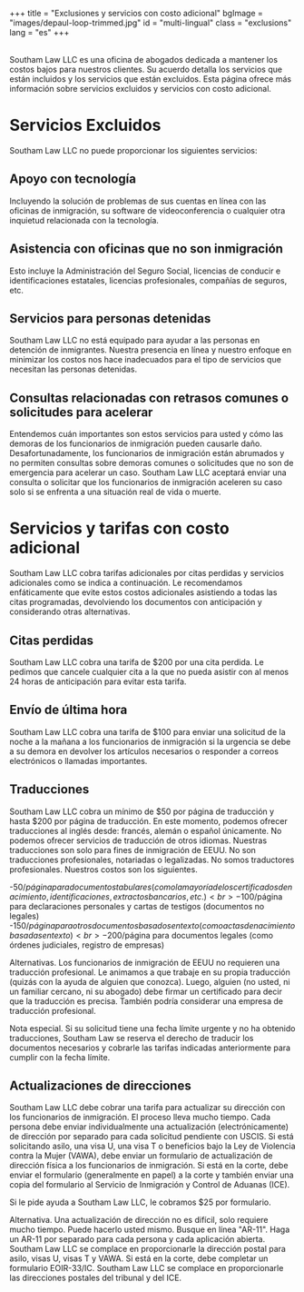 +++
title = "Exclusiones y servicios con costo adicional"
bgImage = "images/depaul-loop-trimmed.jpg"
id = "multi-lingual"
class = "exclusions"
lang = "es"
+++


<br>Southam Law LLC es una oficina de abogados dedicada a mantener los costos bajos para nuestros clientes. Su acuerdo detalla los servicios que están incluidos y los servicios que están excluidos. Esta página ofrece más información sobre servicios excluidos y servicios con costo adicional.

# Servicios Excluidos
Southam Law LLC no puede proporcionar los siguientes servicios:

## Apoyo con tecnología
Incluyendo la solución de problemas de sus cuentas en línea con las oficinas de inmigración, su software de videoconferencia o cualquier otra inquietud relacionada con la tecnología.

## Asistencia con oficinas que no son inmigración
Esto incluye la Administración del Seguro Social, licencias de conducir e identificaciones estatales, licencias profesionales, compañías de seguros, etc.

## Servicios para personas detenidas
Southam Law LLC no está equipado para ayudar a las personas en detención de inmigrantes. Nuestra presencia en línea y nuestro enfoque en minimizar los costos nos hace inadecuados para el tipo de servicios que necesitan las personas detenidas.

## Consultas relacionadas con retrasos comunes o solicitudes para acelerar
Entendemos cuán importantes son estos servicios para usted y cómo las demoras de los funcionarios de inmigración pueden causarle daño. Desafortunadamente, los funcionarios de inmigración están abrumados y no permiten consultas sobre demoras comunes o solicitudes que no son de emergencia para acelerar un caso. Southam Law LLC aceptará enviar una consulta o solicitar que los funcionarios de inmigración aceleren su caso solo si se enfrenta a una situación real de vida o muerte. <br>


# Servicios y tarifas con costo adicional

Southam Law LLC cobra tarifas adicionales por citas perdidas y servicios adicionales como se indica a continuación. Le recomendamos enfáticamente que evite estos costos adicionales asistiendo a todas las citas programadas, devolviendo los documentos con anticipación y considerando otras alternativas.

## Citas perdidas
Southam Law LLC cobra una tarifa de $200 por una cita perdida. Le pedimos que cancele cualquier cita a la que no pueda asistir con al menos 24 horas de anticipación para evitar esta tarifa.

## Envío de última hora
Southam Law LLC cobra una tarifa de $100 para enviar una solicitud de la noche a la mañana a los funcionarios de inmigración si la urgencia se debe a su demora en devolver los artículos necesarios o responder a correos electrónicos o llamadas importantes.

## Traducciones
Southam Law LLC cobra un mínimo de $50 por página de traducción y hasta $200 por página de traducción. En este momento, podemos ofrecer traducciones al inglés desde: francés, alemán o español únicamente. No podemos ofrecer servicios de traducción de otros idiomas. Nuestras traducciones son solo para fines de inmigración de EEUU. No son traducciones profesionales, notariadas o legalizadas. No somos traductores profesionales. Nuestros costos son los siguientes.

-$50/página para documentos tabulares (como la mayoría de los certificados de nacimiento, identificaciones, extractos bancarios, etc.)<br>
-$100/página para declaraciones personales y cartas de testigos (documentos no legales)<br>
-$150/página para otros documentos basados en texto (como actas de nacimiento basadas en texto)<br>
-$200/página para documentos legales (como órdenes judiciales, registro de empresas)

Alternativas. Los funcionarios de inmigración de EEUU no requieren una traducción profesional. Le animamos a que trabaje en su propia traducción (quizás con la ayuda de alguien que conozca). Luego, alguien (no usted, ni un familiar cercano, ni su abogado) debe firmar un certificado para decir que la traducción es precisa. También podría considerar una empresa de traducción profesional.

Nota especial. Si su solicitud tiene una fecha límite urgente y no ha obtenido traducciones, Southam Law se reserva el derecho de traducir los documentos necesarios y cobrarle las tarifas indicadas anteriormente para cumplir con la fecha límite.

## Actualizaciones de direcciones
Southam Law LLC debe cobrar una tarifa para actualizar su dirección con los funcionarios de inmigración. El proceso lleva mucho tiempo. Cada persona debe enviar individualmente una actualización (electrónicamente) de dirección por separado para cada solicitud pendiente con USCIS. Si está solicitando asilo, una visa U, una visa T o beneficios bajo la Ley de Violencia contra la Mujer (VAWA), debe enviar un formulario de actualización de dirección física a los funcionarios de inmigración. Si está en la corte, debe enviar el formulario (generalmente en papel) a la corte y también enviar una copia del formulario al Servicio de Inmigración y Control de Aduanas (ICE).

Si le pide ayuda a Southam Law LLC, le cobramos $25 por formulario.

Alternativa. Una actualización de dirección no es difícil, solo requiere mucho tiempo. Puede hacerlo usted mismo. Busque en línea "AR-11". Haga un AR-11 por separado para cada persona y cada aplicación abierta. Southam Law LLC se complace en proporcionarle la dirección postal para asilo, visas U, visas T y VAWA. Si está en la corte, debe completar un formulario EOIR-33/IC. Southam Law LLC se complace en proporcionarle las direcciones postales del tribunal y del ICE.
